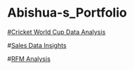 # Abishua-s_Portfolio


[#Cricket World Cup Data Analysis](https://github.com/AbishuaPaulSam/Cricket-World-Cup-Data-Analysis)

#[Sales Data Insights](https://github.com/AbishuaPaulSam/Sales-Data-Insights)

#[RFM Analysis](https://github.com/AbishuaPaulSam/RFM-Analysis)

